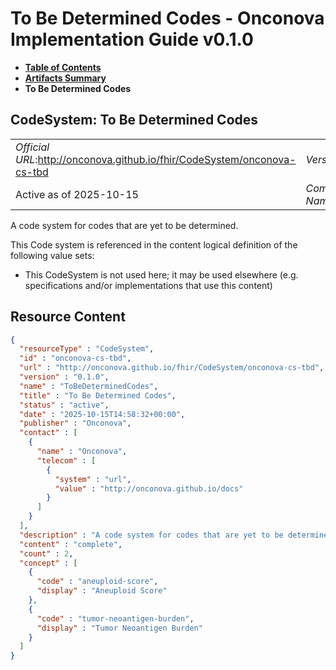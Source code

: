 # To Be Determined Codes - Onconova Implementation Guide v0.1.0

* [**Table of Contents**](toc.md)
* [**Artifacts Summary**](artifacts.md)
* **To Be Determined Codes**

## CodeSystem: To Be Determined Codes 

| | |
| :--- | :--- |
| *Official URL*:http://onconova.github.io/fhir/CodeSystem/onconova-cs-tbd | *Version*:0.1.0 |
| Active as of 2025-10-15 | *Computable Name*:ToBeDeterminedCodes |

 
A code system for codes that are yet to be determined. 

 This Code system is referenced in the content logical definition of the following value sets: 

* This CodeSystem is not used here; it may be used elsewhere (e.g. specifications and/or implementations that use this content)



## Resource Content

```json
{
  "resourceType" : "CodeSystem",
  "id" : "onconova-cs-tbd",
  "url" : "http://onconova.github.io/fhir/CodeSystem/onconova-cs-tbd",
  "version" : "0.1.0",
  "name" : "ToBeDeterminedCodes",
  "title" : "To Be Determined Codes",
  "status" : "active",
  "date" : "2025-10-15T14:58:32+00:00",
  "publisher" : "Onconova",
  "contact" : [
    {
      "name" : "Onconova",
      "telecom" : [
        {
          "system" : "url",
          "value" : "http://onconova.github.io/docs"
        }
      ]
    }
  ],
  "description" : "A code system for codes that are yet to be determined.",
  "content" : "complete",
  "count" : 2,
  "concept" : [
    {
      "code" : "aneuploid-score",
      "display" : "Aneuploid Score"
    },
    {
      "code" : "tumor-neoantigen-burden",
      "display" : "Tumor Neoantigen Burden"
    }
  ]
}

```
